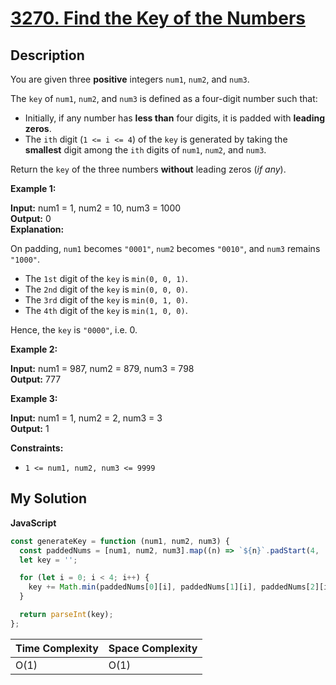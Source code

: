 # [3270. Find the Key of the Numbers](https://leetcode.com/problems/find-the-key-of-the-numbers)

## Description

You are given three **positive** integers `num1`, `num2`, and `num3`.

The `key` of `num1`, `num2`, and `num3` is defined as a four-digit number such that:

- Initially, if any number has **less than** four digits, it is padded with **leading zeros**.
- The `ith` digit (`1 <= i <= 4`) of the `key` is generated by taking the **smallest** digit among the `ith` digits of `num1`, `num2`, and `num3`.

Return the `key` of the three numbers **without** leading zeros (_if any_).

**Example 1:**

**Input:** num1 = 1, num2 = 10, num3 = 1000  
**Output:** 0  
**Explanation:**

On padding, `num1` becomes `"0001"`, `num2` becomes `"0010"`, and `num3` remains `"1000"`.

- The `1st` digit of the `key` is `min(0, 0, 1)`.
- The `2nd` digit of the `key` is `min(0, 0, 0)`.
- The `3rd` digit of the `key` is `min(0, 1, 0)`.
- The `4th` digit of the `key` is `min(1, 0, 0)`.

Hence, the `key` is `"0000"`, i.e. 0.

**Example 2:**

**Input:** num1 = 987, num2 = 879, num3 = 798  
**Output:** 777

**Example 3:**

**Input:** num1 = 1, num2 = 2, num3 = 3  
**Output:** 1

**Constraints:**

- `1 <= num1, num2, num3 <= 9999`

## My Solution

**JavaScript**

```js
const generateKey = function (num1, num2, num3) {
  const paddedNums = [num1, num2, num3].map((n) => `${n}`.padStart(4, '0'));
  let key = '';

  for (let i = 0; i < 4; i++) {
    key += Math.min(paddedNums[0][i], paddedNums[1][i], paddedNums[2][i]);
  }

  return parseInt(key);
};
```

| Time Complexity | Space Complexity |
| --------------- | ---------------- |
| O(1)            | O(1)             |
